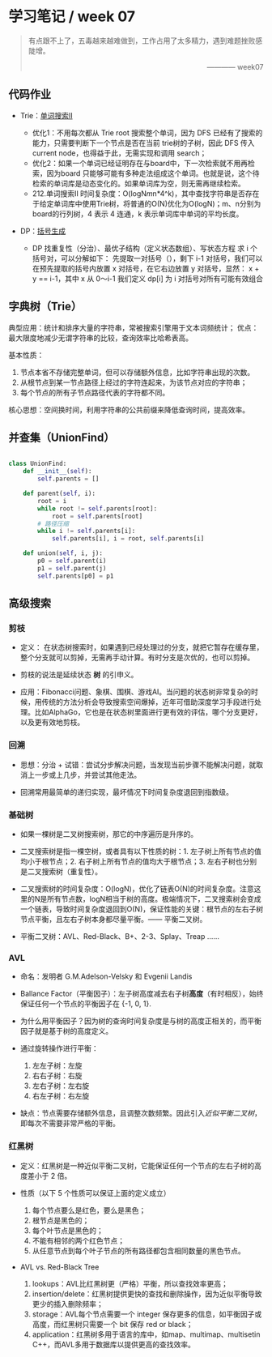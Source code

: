 # 学习笔记 / week 07

> 有点跟不上了，五毒越来越难做到，工作占用了太多精力，遇到难题挫败感陡增。
> <p align="right">———— week07</p>
>

## 代码作业

- Trie：[单词搜索II](212_单词搜索II.py)
    - 优化1：不用每次都从 Trie root 搜索整个单词，因为 DFS 已经有了搜索的能力，只需要判断下一个节点是否在当前 trie树的子树，因此 DFS 传入 current node，也得益于此，无需实现和调用 search；
    - 优化2：如果一个单词已经证明存在与board中，下一次检索就不用再检索，因为board 只能够可能有多种走法组成这个单词。也就是说，这个待检索的单词库是动态变化的。如果单词库为空，则无需再继续检索。
    - 212.单词搜索II 时间复杂度：O(logN*m*n*4^k)，其中查找字符串是否存在于给定单词库中使用Trie树，将普通的O(N)优化为O(logN)；m、n分别为board的行列树，4 表示 4 连通，k 表示单词库中单词的平均长度。

- DP：[括号生成](22_括号生成.py)

    -  DP 找重复性（分治）、最优子结构（定义状态数组）、写状态方程
    求 i 个括号对，可以分解如下：
    先提取一对括号（），剩下 i-1 对括号，我们可以在预先提取的括号内放置 x 对括号，在它右边放置 y 对括号，显然：
    x + y == i-1，其中 x 从 0～i-1
    我们定义 dp[i] 为 i 对括号对所有可能有效组合


## 字典树（Trie）
典型应用：统计和排序大量的字符串，常被搜索引擎用于文本词频统计；
优点：最大限度地减少无谓字符串的比较，查询效率比哈希表高。

基本性质：
1. 节点本省不存储完整单词，但可以存储额外信息，比如字符串出现的次数。
2. 从根节点到某一节点路径上经过的字符连起来，为该节点对应的字符串；
3. 每个节点的所有子节点路径代表的字符都不同。

核心思想：空间换时间，利用字符串的公共前缀来降低查询时间，提高效率。

## 并查集（UnionFind）
```python

class UnionFind:
    def __init__(self):
        self.parents = []

    def parent(self, i):
        root = i
        while root != self.parents[root]:
            root = self.parents[root]
        # 路径压缩
        while i != self.parents[i]:
            self.parents[i], i = root, self.parents[i]

    def union(self, i, j):
        p0 = self.parent(i)
        p1 = self.parent(j)
        self.parents[p0] = p1

```


## 高级搜索

### 剪枝

- 定义： 在状态树搜索时，如果遇到已经处理过的分支，就把它暂存在缓存里，整个分支就可以剪掉，无需再手动计算。有时分支是次优的，也可以剪掉。

- 剪枝的说法是延续状态 **树** 的引申义。

- 应用：Fibonacci问题、象棋、围棋、游戏AI。当问题的状态树非常复杂的时候，用传统的方法分析会导致搜索空间爆掉，近年可借助深度学习手段进行处理。比如AlphaGo，它也是在状态树里面进行更有效的评估，哪个分支更好，以及更有效地剪枝。

### 回溯

- 思想：分治 + 试错：尝试分步解决问题，当发现当前步骤不能解决问题，就取消上一步或上几步，并尝试其他走法。

- 回溯常用最简单的递归实现，最坏情况下时间复杂度退回到指数级。

### 基础树

- 如果一棵树是二叉树搜索树，那它的中序遍历是升序的。

- 二叉搜索树是指一棵空树，或者具有以下性质的树：1. 左子树上所有节点的值均小于根节点；2. 右子树上所有节点的值均大于根节点；3. 左右子树也分别是二叉搜索树（重复性）。

- 二叉搜索树的时间复杂度：O(logN)，优化了链表O(N)的时间复杂度。注意这里的N是所有节点数，logN相当于树的高度。极端情况下，二叉搜索树会变成一个链表，导致时间复杂度退回到O(N)，保证性能的关键：根节点的左右子树节点平衡，且左右子树本身都尽量平衡。—— 平衡二叉树。

- 平衡二叉树：AVL、Red-Black、B+、2-3、Splay、Treap ……




### AVL

- 命名：发明者 G.M.Adelson-Velsky 和 Evgenii Landis

- Ballance Factor（平衡因子）：左子树高度减去右子树**高度**（有时相反），始终保证任何一个节点的平衡因子在 {-1, 0, 1}.

- 为什么用平衡因子？因为树的查询时间复杂度是与树的高度正相关的，而平衡因子就是基于树的高度定义。

- 通过旋转操作进行平衡：

    1. 左左子树：左旋
    2. 右右子树：右旋
    3. 左右子树：左右旋
    4. 右左子树：右左旋

- 缺点：节点需要存储额外信息，且调整次数频繁。因此引入*近似平衡二叉树*，即每次不需要非常严格的平衡。

### 红黑树

- 定义：红黑树是一种近似平衡二叉树，它能保证任何一个节点的左右子树的高度差小于 2 倍。

- 性质（以下 5 个性质可以保证上面的定义成立）

    1. 每个节点要么是红色，要么是黑色；
    2. 根节点是黑色的；
    3. 每个叶节点是黑色的；
    4. 不能有相邻的两个红色节点；
    5. 从任意节点到每个叶子节点的所有路径都包含相同数量的黑色节点。

- AVL vs. Red-Black Tree

    1. lookups：AVL比红黑树更（严格）平衡，所以查找效率更高；
    2. insertion/delete：红黑树提供更快的查找和删除操作，因为近似平衡导致更少的插入删除频率；
    3. storage：AVL每个节点需要一个 integer 保存更多的信息，如平衡因子或高度，而红黑树只需要一个 bit 保存 red or black；
    4. application：红黑树多用于语言的库中，如map、multimap、multisetin C++，而AVL多用于数据库以提供更高的查找效率。

